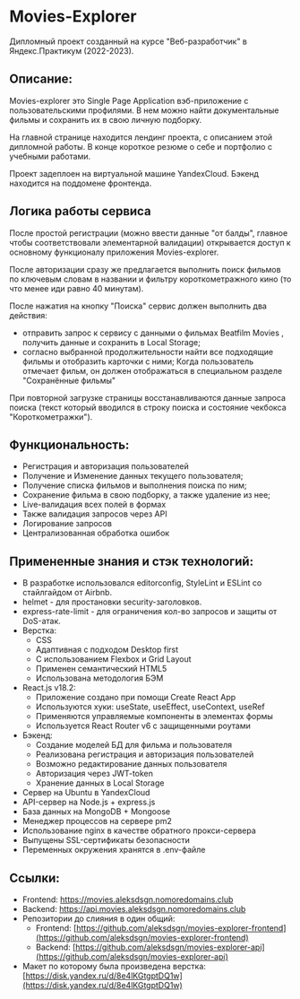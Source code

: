 # Movies-Explorer
Дипломный проект созданный на курсе "Веб-разработчик" в Яндекс.Практикум (2022-2023).


## Описание:
Movies-explorer это Single Page Application  вэб-приложение с пользовательскими профилями. В нем можно найти документальные фильмы и сохранить их в свою личную подборку.

На главной странице находится лендинг проекта, с описанием этой дипломной работы. В конце короткое резюме о себе и портфолио с учебными работами.

Проект задеплоен на виртуальной машине YandexCloud. Бэкенд находится на поддомене фронтенда.


## Логика работы сервиса
После простой регистрации (можно ввести данные "от балды", главное чтобы соответствовали элементарной валидации) открывается доступ к основному функционалу приложения Movies-explorer. 

После авторизации сразу же предлагается выполнить поиск фильмов по ключевым словам в названии и фильтру короткометражного кино (то что менее иди равно 40 минутам).

После нажатия на кнопку "Поиска" сервис должен выполнить два действия:
* отправить запрос к сервису с данными о фильмах Beatfilm Movies , получить данные и сохранить в Local Storage;
* согласно выбранной продолжительности найти все подходящие фильмы и отобразить карточки с ними;
Когда пользователь отмечает фильм, он должен отображаться в специальном разделе "Сохранённые фильмы"

При повторной загрузке страницы восстанавливаются данные запроса поиска (текст который вводился в строку поиска и состояние чекбокса "Короткометражки").


## Функциональность:
* Регистрация и авторизация пользователей
* Получение и Изменение данных текущего пользователя;
* Получение списка фильмов и выполнения поиска по ним;
* Сохранение фильма в свою подборку, а также удаление из нее;
* Live-валидация всех полей в формах
* Также валидация запросов через API
* Логирование запросов
* Централизованная обработка ошибок


## Примененные знания и стэк технологий:
* В разработке использовался editorconfig, StyleLint  и ESLint со стайлгайдом от Airbnb.
* helmet - для простановки security-заголовков.
*  express-rate-limit - для ограничения кол-во запросов и защиты от DoS-атак.
* Верстка:
	- CSS
	- Адаптивная с подходом Desktop first
	- С использованием Flexbox и Grid Layout
	- Применен семантический HTML5
	- Использована методология БЭМ
* React.js v18.2:
	- Приложение создано при помощи Create React App
	- Используются хуки: useState, useEffect, useContext, useRef
 	- Применяются управляемые компоненты в элементах формы
 	- Используется React Router v6 с защищенными роутами
* Бэкенд:
 	- Создание моделей БД для фильма и пользователя
 	- Реализована регистрация и авторизация пользователей
 	- Возможно редактирование данных пользователя 
 	- Авторизация через JWT-token
 	- Хранение данных в Local Storage
* Сервер на Ubuntu в YandexCloud
*  API-сервер на Node.js + express.js
* База данных на MongoDB + Mongoose
* Менеджер процессов на сервере pm2
* Использование nginx в качестве обратного прокси-сервера
* Выпущены SSL-сертификаты безопасности
* Переменных окружения хранятся в .env-файле


## Ссылки:
* Frontend: https://movies.aleksdsgn.nomoredomains.club
* Backend: https://api.movies.aleksdsgn.nomoredomains.club
* Репозитории до слияния в один общий:
  - Frontend: [https://github.com/aleksdsgn/movies-explorer-frontend](https://github.com/aleksdsgn/movies-explorer-frontend)
  - Backend: [https://github.com/aleksdsgn/movies-explorer-api](https://github.com/aleksdsgn/movies-explorer-api)
* Макет по которому была произведена верстка: [https://disk.yandex.ru/d/8e4lKGtgptDQ1w](https://disk.yandex.ru/d/8e4lKGtgptDQ1w)